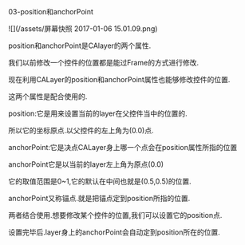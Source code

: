 03-position和anchorPoint

![](/assets/屏幕快照 2017-01-06 15.01.09.png)

 position和anchorPoint是CAlayer的两个属性.

我们以前修改一个控件的位置都是能过Frame的方式进行修改.

现在利用CALayer的position和anchorPoint属性也能够修改控件的位置.

这两个属性是配合使用的.

 position:它是用来设置当前的layer在父控件当中的位置的.

所以它的坐标原点.以父控件的左上角为\(0.0\)点.



 anchorPoint:它是决点CALayer身上哪一个点会在position属性所指的位置

 anchorPoint它是以当前的layer左上角为原点\(0.0\)

它的取值范围是0~1,它的默认在中间也就是\(0.5,0.5\)的位置.

 anchorPoint又称锚点.就是把锚点定到position所指的位置.



两者结合使用.想要修改某个控件的位置,我们可以设置它的position点.

设置完毕后.layer身上的anchorPoint会自动定到position所在的位置.

